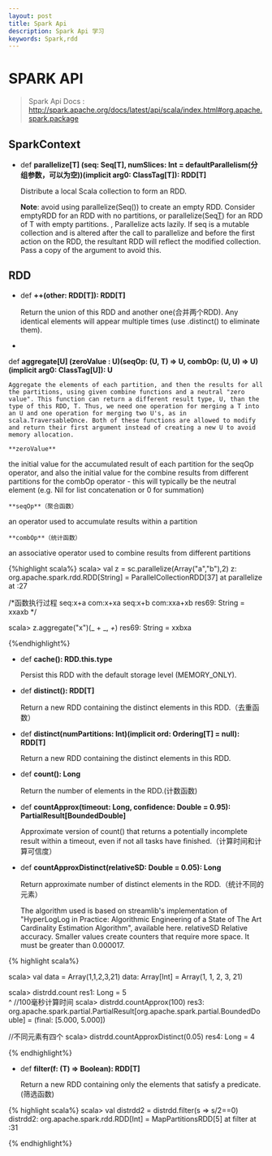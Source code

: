 ```yaml
---
layout: post
title: Spark Api
description: Spark Api 学习
keywords: Spark,rdd
---
```


SPARK API
=============

> Spark Api Docs : http://spark.apache.org/docs/latest/api/scala/index.html#org.apache.spark.package

SparkContext
-------------

* def
**parallelize[T] (seq: Seq[T], numSlices: Int = defaultParallelism(分组参数，可以为空))(implicit arg0: ClassTag[T]): RDD[T]**

    Distribute a local Scala collection to form an RDD.

    **Note**:
avoid using parallelize(Seq()) to create an empty RDD. Consider emptyRDD for an RDD with no partitions, or parallelize(Seq[T]()) for an RDD of T with empty partitions.
,
Parallelize acts lazily. If seq is a mutable collection and is altered after the call to parallelize and before the first action on the RDD, the resultant RDD will reflect the modified collection. Pass a copy of the argument to avoid this.

RDD
----------

* def
**++(other: RDD[T]): RDD[T]**

    Return the union of this RDD and another one(合并两个RDD). Any identical elements will appear multiple times (use .distinct() to eliminate them).

* 
def
**aggregate[U] (zeroValue : U)(seqOp: (U, T) ⇒ U, combOp: (U, U) ⇒ U)(implicit arg0: ClassTag[U]): U**

    Aggregate the elements of each partition, and then the results for all the partitions, using given combine functions and a neutral "zero value". This function can return a different result type, U, than the type of this RDD, T. Thus, we need one operation for merging a T into an U and one operation for merging two U's, as in scala.TraversableOnce. Both of these functions are allowed to modify and return their first argument instead of creating a new U to avoid memory allocation.
    
    **zeroValue**
the initial value for the accumulated result of each partition for the seqOp operator, and also the initial value for the combine results from different partitions for the combOp operator - this will typically be the neutral element (e.g. Nil for list concatenation or 0 for summation)

    **seqOp**（聚合函数）
an operator used to accumulate results within a partition

    **combOp**（统计函数）
an associative operator used to combine results from different partitions

{%highlight scala%}
scala> val z = sc.parallelize(Array("a","b"),2)
z: org.apache.spark.rdd.RDD[String] = ParallelCollectionRDD[37] at parallelize at <console>:27

/*函数执行过程
seq:x+a
com:x+xa
seq:x+b
com:xxa+xb
res69: String = xxaxb
*/

scala> z.aggregate("x")(_ + _, _+_)
res69: String = xxbxa

{%endhighlight%}


* def
**cache(): RDD.this.type**

    Persist this RDD with the default storage level (MEMORY_ONLY).

* def
**distinct(): RDD[T]**

    Return a new RDD containing the distinct elements in this RDD.（去重函数）

* def
**distinct(numPartitions: Int)(implicit ord: Ordering[T] = null): RDD[T]**

    Return a new RDD containing the distinct elements in this RDD.

* def
**count(): Long**

    Return the number of elements in the RDD.(计数函数)

* def
**countApprox(timeout: Long, confidence: Double = 0.95): PartialResult[BoundedDouble]**

    Approximate version of count() that returns a potentially incomplete result within a timeout, even if not all tasks have finished.（计算时间和计算可信度）


* def
**countApproxDistinct(relativeSD: Double = 0.05): Long**

    Return approximate number of distinct elements in the RDD.（统计不同的元素）

    The algorithm used is based on streamlib's implementation of "HyperLogLog in Practice: Algorithmic Engineering of a State of The Art Cardinality Estimation Algorithm", available here.
relativeSD
Relative accuracy. Smaller values create counters that require more space. It must be greater than 0.000017.

{% highlight scala%}

scala> val data = Array(1,1,2,3,21)
data: Array[Int] = Array(1, 1, 2, 3, 21)

scala> distrdd.count
res1: Long = 5                                                                  
                      ^
//100毫秒计算时间
scala> distrdd.countApprox(100)
res3: org.apache.spark.partial.PartialResult[org.apache.spark.partial.BoundedDouble] = (final: [5.000, 5.000])

//不同元素有四个
scala> distrdd.countApproxDistinct(0.05)
res4: Long = 4


{% endhighlight%}



* def
**filter(f: (T) ⇒ Boolean): RDD[T]**

    Return a new RDD containing only the elements that satisfy a predicate.(筛选函数)

{% highlight scala%}
scala> val distrdd2 = distrdd.filter(s => s/2==0)
distrdd2: org.apache.spark.rdd.RDD[Int] = MapPartitionsRDD[5] at filter at <console>:31

{% endhighlight%}

